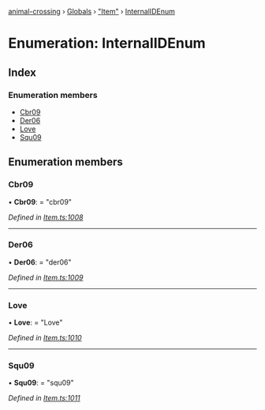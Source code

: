 [animal-crossing](../README.md) › [Globals](../globals.md) › ["Item"](../modules/_item_.md) › [InternalIDEnum](_item_.internalidenum.md)

# Enumeration: InternalIDEnum

## Index

### Enumeration members

* [Cbr09](_item_.internalidenum.md#cbr09)
* [Der06](_item_.internalidenum.md#der06)
* [Love](_item_.internalidenum.md#love)
* [Squ09](_item_.internalidenum.md#squ09)

## Enumeration members

###  Cbr09

• **Cbr09**: = "cbr09"

*Defined in [Item.ts:1008](https://github.com/Norviah/animal-crossing/blob/738a792/module/types/Item.ts#L1008)*

___

###  Der06

• **Der06**: = "der06"

*Defined in [Item.ts:1009](https://github.com/Norviah/animal-crossing/blob/738a792/module/types/Item.ts#L1009)*

___

###  Love

• **Love**: = "Love"

*Defined in [Item.ts:1010](https://github.com/Norviah/animal-crossing/blob/738a792/module/types/Item.ts#L1010)*

___

###  Squ09

• **Squ09**: = "squ09"

*Defined in [Item.ts:1011](https://github.com/Norviah/animal-crossing/blob/738a792/module/types/Item.ts#L1011)*

